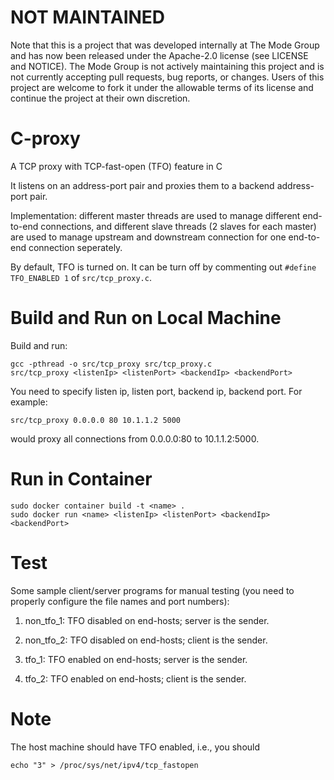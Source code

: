 # NOT MAINTAINED

Note that this is a project that was developed internally at The Mode Group
and has now been released under the Apache-2.0 license (see LICENSE and
NOTICE).  The Mode Group is not actively maintaining this project and is not
currently accepting pull requests, bug reports, or changes.  Users of this
project are welcome to fork it under the allowable terms of its license and
continue the project at their own discretion.

# C-proxy
A TCP proxy with TCP-fast-open (TFO) feature in C 

It listens on an address-port pair and proxies them to a backend address-port pair.

Implementation: different master threads are used to manage different end-to-end connections, and different slave threads (2 slaves for each master) are used to manage upstream and downstream connection for one end-to-end connection seperately.

By default, TFO is turned on. It can be turn off by commenting out `#define TFO_ENABLED 1` of `src/tcp_proxy.c`.

# Build and Run on Local Machine
Build and run:

	gcc -pthread -o src/tcp_proxy src/tcp_proxy.c
	src/tcp_proxy <listenIp> <listenPort> <backendIp> <backendPort>

You need to specify listen ip, listen port, backend ip, backend port. For example:

	src/tcp_proxy 0.0.0.0 80 10.1.1.2 5000

would proxy all connections from 0.0.0.0:80 to 10.1.1.2:5000.

# Run in Container

	sudo docker container build -t <name> .
	sudo docker run <name> <listenIp> <listenPort> <backendIp> <backendPort>

# Test
Some sample client/server programs for manual testing (you need to properly configure the file names and port numbers):

1. non_tfo_1: TFO disabled on end-hosts; server is the sender. 

2. non_tfo_2: TFO disabled on end-hosts; client is the sender.

3. tfo_1: TFO enabled on end-hosts; server is the sender.

4. tfo_2: TFO enabled on end-hosts; client is the sender.

# Note

The host machine should have TFO enabled, i.e., you should

	echo "3" > /proc/sys/net/ipv4/tcp_fastopen
